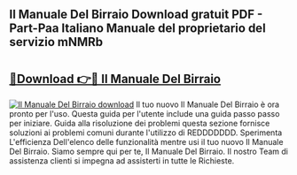 ## Il Manuale Del Birraio Download gratuit PDF - Part-Paa Italiano Manuale del proprietario del servizio mNMRb

# <h2><a href="http://dfdsk30.blite.top/?on=Il+Manuale+Del+Birraio">🔗Download 👉🔴 Il Manuale Del Birraio</a></h2>

[![Il Manuale Del Birraio download](https://i.imgur.com/lujVjoI.png)](http://dfdsk30.blite.top/?on=Il+Manuale+Del+Birraio)
Il tuo nuovo Il Manuale Del Birraio è ora pronto per l'uso. Questa guida per l'utente include una guida passo passo per iniziare. Guida alla risoluzione dei problemi questa sezione fornisce soluzioni ai problemi comuni durante l'utilizzo di REDDDDDDD. Sperimenta L'efficienza Dell'elenco delle funzionalità mentre usi il tuo nuovo Il Manuale Del Birraio. Siamo sempre qui per te, Il Manuale Del Birraio. Il nostro Team di assistenza clienti si impegna ad assisterti in tutte le Richieste.
